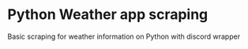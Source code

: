 # Python Weather app scraping
 Basic scraping for weather information on Python with discord wrapper
